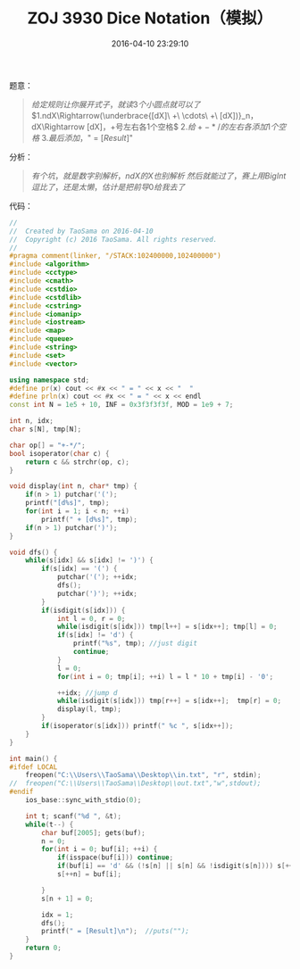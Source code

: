 ﻿---
title: ZOJ 3930 Dice Notation（模拟）
categories:
  - 暴力
  - 小模拟
  - 
tags:
  - 模拟
  - 
date: 2016-04-10 23:29:10
toc: 
---
题意：
>$给定规则让你展开式子，就读3个小圆点就可以了$
$1.ndX\Rightarrow(\underbrace{[dX]\ +\ \cdots\ +\ [dX])}_n，dX\Rightarrow [dX]，+号左右各1个空格$
$2.给+-*/的左右各添加1个空格$
$3.最后添加，$"$\ =\ [Result]$"

<!-- more -->

分析：
>$有个坑，就是数字别解析，ndX的X也别解析$
$然后就能过了，赛上用BigInt逗比了，还是太懒，估计是把前导0给我去了$

代码：
```cpp
//
//  Created by TaoSama on 2016-04-10
//  Copyright (c) 2016 TaoSama. All rights reserved.
//
#pragma comment(linker, "/STACK:102400000,102400000")
#include <algorithm>
#include <cctype>
#include <cmath>
#include <cstdio>
#include <cstdlib>
#include <cstring>
#include <iomanip>
#include <iostream>
#include <map>
#include <queue>
#include <string>
#include <set>
#include <vector>

using namespace std;
#define pr(x) cout << #x << " = " << x << "  "
#define prln(x) cout << #x << " = " << x << endl
const int N = 1e5 + 10, INF = 0x3f3f3f3f, MOD = 1e9 + 7;

int n, idx;
char s[N], tmp[N];

char op[] = "+-*/";
bool isoperator(char c) {
    return c && strchr(op, c);
}

void display(int n, char* tmp) {
    if(n > 1) putchar('(');
    printf("[d%s]", tmp);
    for(int i = 1; i < n; ++i)
        printf(" + [d%s]", tmp);
    if(n > 1) putchar(')');
}

void dfs() {
    while(s[idx] && s[idx] != ')') {
        if(s[idx] == '(') {
            putchar('('); ++idx;
            dfs();
            putchar(')'); ++idx;
        }
        if(isdigit(s[idx])) {
            int l = 0, r = 0;
            while(isdigit(s[idx])) tmp[l++] = s[idx++]; tmp[l] = 0;
            if(s[idx] != 'd') {
                printf("%s", tmp); //just digit
                continue;
            }
            l = 0;
            for(int i = 0; tmp[i]; ++i) l = l * 10 + tmp[i] - '0';

            ++idx; //jump d
            while(isdigit(s[idx])) tmp[r++] = s[idx++];  tmp[r] = 0;
            display(l, tmp);
        }
        if(isoperator(s[idx])) printf(" %c ", s[idx++]);
    }
}

int main() {
#ifdef LOCAL
    freopen("C:\\Users\\TaoSama\\Desktop\\in.txt", "r", stdin);
//  freopen("C:\\Users\\TaoSama\\Desktop\\out.txt","w",stdout);
#endif
    ios_base::sync_with_stdio(0);

    int t; scanf("%d ", &t);
    while(t--) {
        char buf[2005]; gets(buf);
        n = 0;
        for(int i = 0; buf[i]; ++i) {
            if(isspace(buf[i])) continue;
            if(buf[i] == 'd' && (!s[n] || s[n] && !isdigit(s[n]))) s[++n] = '1';
            s[++n] = buf[i];

        }
        s[n + 1] = 0;

        idx = 1;
        dfs();
        printf(" = [Result]\n");  //puts("");
    }
    return 0;
}

```
